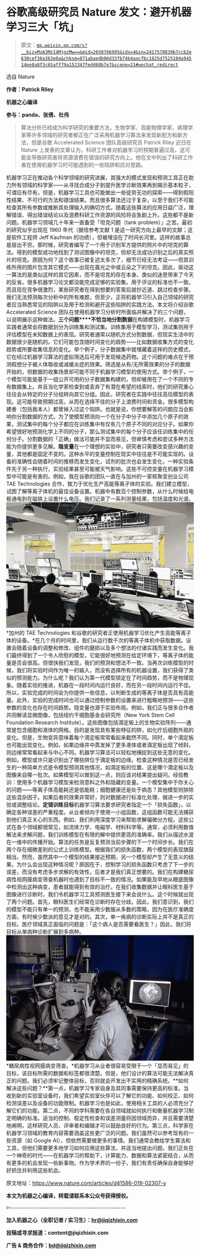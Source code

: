 # 谷歌高级研究员 Nature 发文：避开机器学习三大「坑」

> 原文：[`mp.weixin.qq.com/s?__biz=MzA3MzI4MjgzMw==&mid=2650766995&idx=4&sn=2417570839b7ccb2e630cef36a363e0a&chksm=871abaedb06d33fb74b4aacfbc1825d7525184a94514ee8a8f3c65aff79a152347fedd68b7e7&scene=21#wechat_redirect`](http://mp.weixin.qq.com/s?__biz=MzA3MzI4MjgzMw==&mid=2650766995&idx=4&sn=2417570839b7ccb2e630cef36a363e0a&chksm=871abaedb06d33fb74b4aacfbc1825d7525184a94514ee8a8f3c65aff79a152347fedd68b7e7&scene=21#wechat_redirect)

选自 Nature

**作者：Patrick Riley** 

**机器之心编译**

**参与：panda、张倩、杜伟**

> 算法分析已经成为科学研究的重要方法，生物学家、高能物理学家、病理学家等许多领域的研究者都正在广泛采用机器学习算法来发现新配方和新方法，但是谷歌 Accelerated Science 团队高级研究员 Patrick Riley 近日在 Nature 上发表的文章认为，科研工作者对机器学习的预期普遍过高，这可能会导致研究者将资源浪费在错误的研究方向上。他在文中列出了科研工作者在使用机器学习时可能遇到的一些陷阱和应对思路。

机器学习正在推动各个科学领域的研究进展，其强大的模式发现和预测工具正在助力所有领域的科学家——从寻找合成分子到提升医学诊断效果再到揭示基本粒子，可谓应有尽有。但是，机器学习工具也可能做出一些徒劳无功的探索——得到假阳性结果、不可行的方法和错误结果。而且很多算法还过于复杂，以至于我们不可能检查其所有参数或推断其处理输入的确切方式。随着这些算法的应用日益广泛，理解错误、得出错误结论以及浪费科研工作资源的风险将会急剧上升。这些都不是新问题。机器学习领域几十年来一直备受「坦克问题（tank problem）」之苦。最初的研究似乎出现在 1960 年代（据信参考文献 1 是这一研究方向上最早的文献；这是软件工程师 Jeff Kaufman 的功绩），但被埋没在了时间长河里。这样的故事总是层出不穷。那时候，研究者编写了一个用于识别军方提供的照片中的坦克的算法。得到的模型成功地找到了测试图像中的坦克，但却无法成功识别之后的真实照片的坦克。原因为何？这个故事已被复述太多次了，细节已经无法考证——但其训练所用的图片包含其它模式——出现在晨光之中或云朵之下的坦克。因此，驱动这一算法的是类似这样的其它因素，而不是坦克的存在本身。类似的迷思带来了今天的反省。很多机器学习论文都没能完成足够的实验集。用于评议的标准也不一致。而且现在竞争很激烈，某些研究者在得到想要的答案后就抄近道、跳过检查步骤。我们无法预测每次分析中的所有难题，但至少，正将机器学习引入自己领域的研究者应当熟悉常见的陷阱以及用于检测和避开这些陷阱的实践方法。本文将介绍谷歌 Accelerated Science 团队在使用机器学习分析时所面临并解决了的三个问题，以说明展示这种做法。**三个问题****不恰当地分割数据**在构建模型时，机器学习实践者通常会将数据划分为训练集和测试集。训练集用于模型学习，测试集则用于评估模型在未知数据上的表现。研究者通常以随机方式分割数据，但现实生活中的数据很少是随机的。它们可能包含随时间变化的趋势——比如数据收集方式的变化趋势或所要收集信息的变化。举个例子，分子数据集中就埋藏着这样的历史模式，它在经过机器学习算法的虚拟筛选后可用于发现候选药物。这个问题的难点在于预测假想分子被人体吸收或减缓炎症的效果。筛选是从有/无所需效果的分子的数据开始的，但数据的收集场景却可能不同于机器学习模型的使用方式。举个例子，一个模型可能是基于一组公开可用的分子数据集构建的，但却被用在了一个不同的专有数据集上。并且当化学家检查到或丢弃了有潜在希望的线索时，他们的研究重心往往会从特定的分子分组转向其它分组。因此，研究者在实践中往往高估模型的表现。这可能导致预期过高，从而在选择不佳的分子上浪费时间和资金。很多模型构建者（包括我本人）都曾掉入过这个陷阱。也就是说，你想要解答的问题应当会影响你分割数据的方式。为了使模型预测向一个在分子中分子中添加几个原子的效果，测试集中的每个分子都应在训练集中有仅有几个原子不同的对应分子。如果你希望很好地预测化学上不同的分子，那么测试集中的每个分子应该任训练集中的任何分子。分割数据的「正确」做法可能并不显而易见，但审慎考虑和尝试多种方法能为你提供更多见解。**隐变量**在一个理想的实验中，研究者只需要改变感兴趣的变量，其他都是固定不变的。这种水平的变量控制在现实中往往是不可能实现的。设备的准确性会随着时间的推移而发生变化，试剂的批次也会发生变化，一种实验条件先于另一种执行，实验结果甚至可能被天气影响。这些不可控变量在机器学习模型中可能是有害的。例如，我在谷歌的团队一直在与加州的一家核聚变创业公司 TAE Technologies 合作，致力于优化生产高能等离子体的实验。我们建立模型，试图了解等离子体机的最佳设备设置。机器中有数百个控制参数，从什么时候给电极通电到在磁铁上设置什么电压。我们记录了一系列测量结果，包括温度和光谱。![](img/3a91dea45b6076560e157276df4ddaf4.jpg)*加州的 TAE Technologies 和谷歌的研究者正使用机器学习优化产生高能等离子体的设备。*在几个月的时间里，我们从运行数千次的等离子体机中获取数据。设置会随着设备的调整和修改、组件的磨损以及多个想法的付诸实践而发生变化。我们最终得到了一个令人欣慰的模型，它能很好地预测在给定环境下，等离子体的能量是否会很高。但很快我们发现，我们的预测和想法不一致。当再次训练模型的时候，我们将实验时间作为唯一的输入，而没有选择所有的机器设置，我们获得了类似的预测能力。为什么呢？我们认为第一代模型锁定在了时间趋势，而不是物理现象。随着实验的推进，机器在一段时间内运行良好，而在另一段时间内运行不佳。所以，实验完成的时间会为你提供一些信息，以判断生成的等离子体是否具有高能量。此外，实验的完成时间也可以通过控制参数的设置来进行粗略地预测——这些参数的变化也存在时间趋势。隐变量也源于实验布局。例如，我们正与很多合作者共同解读显微图像，包括纽约干细胞基金会研究所（New York Stem Cell Foundation Research Institute）。这些图像包括滴定板上的生物实验阵列——通常是包含细胞和液体的网格。目的是发现具有某些特征的阱，如化疗后细胞外观的变化。但是，生物变异意味着每个滴定板常常看起来截然不同。同时，单个滴定板也可能出现变化。例如，如果边缘井中蒸发掉了更多液体或者滴定板出现了倾斜，则边缘常常看起来与中心不同。机器学习算法可以轻松地捕捉到这些无意的变化。例如，模型或许只是识别出了哪些阱位于滴定板的边缘。检查这种情况是否已经发生的一种简单方式是令模型预测其他情况，如滴定板的位置、这是哪个滴定板以及图像来自哪一批次。如果模型可以做到这一点，则应该对结果提出疑问。经验教训：使用多个机器学习模型来检测意料之外和隐藏的变量。一个模型集中于你关心的问题——等离子体高能耗还是低能耗；细胞健康还是处于病态？其他模型则排除这些混杂因子。如果后者的效果非常好，则对数据进行标准化处理，做进一步的实验或调整结论。**定错训练目标**机器学习算法要求研究者指定一个「损失函数」，以确定各种误差的严重程度。从业者倾向于使用一小组函数，这组函数可能无法捕获到他们真正关心的东西。例如，我们利用深度学习来帮助求解偏微分方程。这些公式在各个领域都很常见，如流体力学、电磁学、材料科学等。通常，必须利用数值解法来求解问题，我们训练模型在有限的解中提供更高的准确率。我们从描述水波在一维中的传播开始。算法的任务是反复预测当前步骤的下一个时间步长。我们在两个存在细微差别的公式上训练模型。根据我们的损失函数，两个模型的表现旗鼓相当。然而，虽然其中一个模型的结果接近预期，另一个模型却产生了无意义的结果。为什么会出现这种情况呢？原因在于，控制学习的损失函数只考虑了下一步的误差，而没有考虑多步求解的有效性，后者才是我们真正想要的。我们在构建糖尿病性视网膜病变筛查机器时也遇到了目标不一致的情况。如果能及早地从眼底图像中检测出这种病变，患者就能得到有效的治疗。在我们收集数据并让眼科医生基于图像进行诊断时，我们令机器学习工具预测医生接下来会说什么。这个时候就出现了两个问题。首先，眼科医生们经常在诊断时存在分歧。因此，我们意识到，我们的模型不能只有单一的预测，也不能采用少数服从多数的策略，因为在医疗准确度方面，有时候少数派的意见才是对的。其次，单一疾病的诊断实际上并不是真正的目标。医疗领域真正面临的问题是：「这个病人是否需要看医生？」因此，我们将目标从单病种诊断扩展到多病种。![](img/311b4304bb9f9c92bfb0f82d9d0cb99c.jpg)*糖尿病性视网膜病变筛查。*机器学习从业者很容易受限于一个「显而易见」的目标，该目标所需的数据和标签都很清楚。但是，他们设计的算法可能无法解决真正的问题。我们必须牢记整体目标，否则就会开发出不实用的精确系统。**如何解决这些问题？**第一点，机器学习专家自身及其同事需要保持更高的标准。当收到新的实验室设备时，我们希望实验室伙伴可以了解它的功能、如何校正、如何检测误差以及设备的功能限制。机器学习也是如此，使用相关工具的人必须充分了解它们的功能。第二点，不同的学科需要在各自领域就如何执行和衡量机器学习制定明确的标准。适当的控制、稳定性检查和误差测量将因领域而异，并且需要清楚地阐明，这样研究人员、评审者和编辑才可以鼓励良好的行为。第三点，科学家在机器学习领域的教育内容需要涵盖这些更广泛的问题。我们虽然可以参考现有的一些资源（如 Google AI），但依然需要做更多的事情。我们通常会教给学生算法和工具，但他们需要更多地学习如何应用这些算法，并适当地提出问题。我们正处在一个神奇的时代——在机器学习的帮助下，计算能力、数据和算法紧密结合，从而有更多的机会发现一些新事物。作为学术界的一份子，我们有责任确保自身能够好好抓住并利用这些机会。

原文地址：https://www.nature.com/articles/d41586-019-02307-y

****本文为机器之心编译，**转载请联系本公众号获得授权****。**

✄------------------------------------------------

**加入机器之心（全职记者 / 实习生）：hr@jiqizhixin.com**

**投稿或寻求报道：**content**@jiqizhixin.com**

**广告 & 商务合作：bd@jiqizhixin.com**